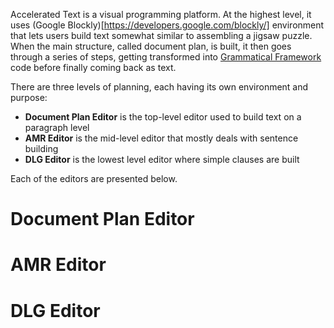 
Accelerated Text is a visual programming platform. At the highest level, it uses (Google Blockly)[https://developers.google.com/blockly/] environment that lets users build text somewhat similar to assembling a jigsaw puzzle. When the main structure, called document plan, is built, it then goes through a series of steps, getting transformed into [Grammatical Framework](https://www.grammaticalframework.org/) code before finally coming back as text.

There are three levels of planning, each having its own environment and purpose:

* **Document Plan Editor** is the top-level editor used to build text on a paragraph level
* **AMR Editor** is the mid-level editor that mostly deals with sentence building
* **DLG Editor** is the lowest level editor where simple clauses are built

Each of the editors are presented below.

# Document Plan Editor

# AMR Editor

# DLG Editor
